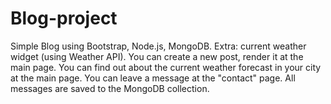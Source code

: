 # Blog-project
Simple Blog using Bootstrap, Node.js, MongoDB. Extra: current weather widget (using Weather API). You can create a new post, render it at the main page. You can find out about the current weather forecast in your city at the main page. You can leave a message at the "contact" page. All messages are saved to the MongoDB collection.
